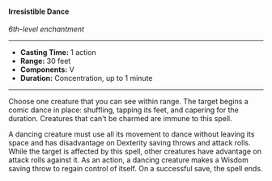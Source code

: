 #### Irresistible Dance
*6th-level enchantment*
___
- **Casting Time:** 1 action
- **Range:** 30 feet
- **Components:** V
- **Duration:** Concentration, up to 1 minute
___
Choose one creature that you can see within range. The target begins a comic dance in place: shuffling, tapping its feet, and capering for the duration. Creatures that can't be charmed are immune to this spell.

A dancing creature must use all its movement to dance without leaving its space and has disadvantage on Dexterity saving throws and attack rolls. While the target is affected by this spell, other creatures have advantage on attack rolls against it. As an action, a dancing creature makes a Wisdom saving throw to regain control of itself. On a successful save, the spell ends.